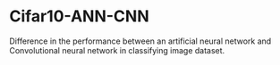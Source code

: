 # Cifar10-ANN-CNN
Difference in the performance between an artificial neural network and Convolutional neural network in classifying image dataset.
